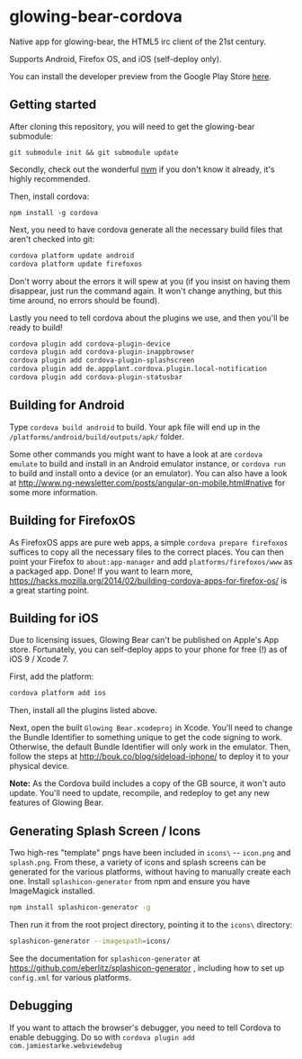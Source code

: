 glowing-bear-cordova
====================

Native app for glowing-bear, the HTML5 irc client of the 21st century.

Supports Android, Firefox OS, and iOS (self-deploy only).

You can install the developer preview from the Google Play Store [here](https://play.google.com/store/apps/details?id=com.glowing_bear).

Getting started
---------------

After cloning this repository, you will need to get the glowing-bear submodule:

`git submodule init && git submodule update`

Secondly, check out the wonderful [nvm](https://github.com/creationix/nvm) if you don't know it already, it's highly recommended.

Then, install cordova:

`npm install -g cordova`

Next, you need to have cordova generate all the necessary build files that aren't checked into git:

```bash
cordova platform update android
cordova platform update firefoxos
```

Don't worry about the errors it will spew at you (if you insist on having them disappear, just run the command again. It won't change anything, but this time around, no errors should be found).

Lastly you need to tell cordova about the plugins we use, and then you'll be ready to build!

```bash
cordova plugin add cordova-plugin-device
cordova plugin add cordova-plugin-inappbrowser
cordova plugin add cordova-plugin-splashscreen
cordova plugin add de.appplant.cordova.plugin.local-notification
cordova plugin add cordova-plugin-statusbar
```

Building for Android
--------------------

Type `cordova build android` to build. Your apk file will end up in the
`/platforms/android/build/outputs/apk/` folder.

Some other commands you might want to have a look at are `cordova emulate` to build and install in an Android emulator instance, or `cordova run` to build and install onto a device (or an emulator). You can also have a look at http://www.ng-newsletter.com/posts/angular-on-mobile.html#native for some more information.

Building for FirefoxOS
----------------------

As FirefoxOS apps are pure web apps, a simple `cordova prepare firefoxos` suffices to copy all the necessary files to the correct places. You can then point your Firefox to `about:app-manager` and add `platforms/firefoxos/www` as a packaged app. Done! If you want to learn more, https://hacks.mozilla.org/2014/02/building-cordova-apps-for-firefox-os/ is a great starting point.

Building for iOS
----------------
Due to licensing issues, Glowing Bear can't be published on Apple's App store. Fortunately, you can self-deploy apps to your phone for free (!) as of iOS 9 / Xcode 7.

First, add the platform:

```bash
cordova platform add ios
```

Then, install all the plugins listed above.

Next, open the built `Glowing Bear.xcodeproj` in Xcode. You'll need to change the Bundle Identifier to something unique to get the code signing to work. Otherwise, the default Bundle Identifier will only work in the emulator. Then, follow the steps at http://bouk.co/blog/sideload-iphone/ to deploy it to your physical device.

**Note:** As the Cordova build includes a copy of the GB source, it won't auto update. You'll need to update, recompile, and redeploy to get any new features of Glowing Bear.

Generating Splash Screen / Icons
--------------------------------
Two high-res "template" pngs have been included in `icons\` -- `icon.png` and `splash.png`. From these, a variety of icons and splash screens can be generated for the various platforms, without having to manually create each one. Install `splashicon-generator` from npm and ensure you have ImageMagick installed.


```bash
npm install splashicon-generator -g
```

Then run it from the root project directory, pointing it to the `icons\` directory:

```bash
splashicon-generator --imagespath=icons/
```

See the documentation for `splashicon-generator` at https://github.com/eberlitz/splashicon-generator , including how to set up `config.xml` for various platforms.



Debugging
---------

If you want to attach the browser's debugger, you need to tell Cordova to enable debugging. Do so with `cordova plugin add com.jamiestarke.webviewdebug`
